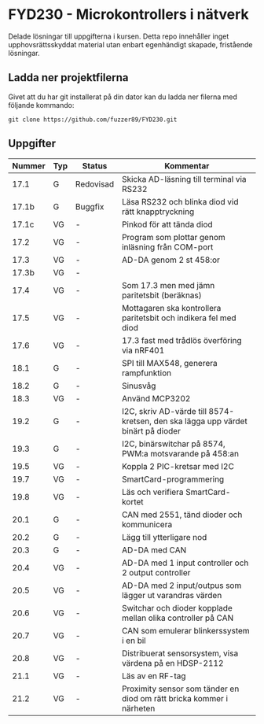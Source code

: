 FYD230 - Microkontrollers i nätverk
======

Delade lösningar till uppgifterna i kursen. Detta repo innehåller inget upphovsrättsskyddat material utan enbart egenhändigt skapade, fristående lösningar.

## Ladda ner projektfilerna
Givet att du har git installerat på din dator kan du ladda ner filerna med följande kommando:
```
git clone https://github.com/fuzzer89/FYD230.git
```

## Uppgifter

Nummer        | Typ  | Status       | Kommentar
------------- | ---- | ------------ | ------------
17.1  | G  | Redovisad    | Skicka AD-läsning till terminal via RS232
17.1b | G  | Buggfix      | Läsa RS232 och blinka diod vid rätt knapptryckning
17.1c | VG | - | Pinkod för att tända diod
17.2  | VG | - | Program som plottar genom inläsning från COM-port
17.3  | VG | - | AD-DA genom 2 st 458:or
17.3b | VG | - |
17.4  | VG | - | Som 17.3 men med jämn paritetsbit (beräknas)
17.5  | VG | - | Mottagaren ska kontrollera paritetsbit och indikera fel med diod
17.6  | VG | - | 17.3 fast med trådlös överföring via nRF401
18.1  |  G | - | SPI till MAX548, generera rampfunktion
18.2  |  G | - | Sinusvåg
18.3  | VG | - | Använd MCP3202
19.2  |  G | - | I2C, skriv AD-värde till 8574-kretsen, den ska lägga upp värdet binärt på dioder
19.3  |  G | - | I2C, binärswitchar på 8574, PWM:a motsvarande på 458:an
19.5  | VG | - | Koppla 2 PIC-kretsar med I2C
19.7  | VG | - | SmartCard-programmering
19.8  | VG | - | Läs och verifiera SmartCard-kortet
20.1  |  G | - | CAN med 2551, tänd dioder och kommunicera
20.2  |  G | - | Lägg till ytterligare nod
20.3  |  G | - | AD-DA med CAN
20.4  | VG | - | AD-DA med 1 input controller och 2 output controller
20.5  | VG | - | AD-DA med 2 input/outpus som lägger ut varandras värden
20.6  | VG | - | Switchar och dioder kopplade mellan olika controller på CAN
20.7  | VG | - | CAN som emulerar blinkerssystem i en bil
20.8  | VG | - | Distribuerat sensorsystem, visa värdena på en HDSP-2112
21.1  | VG | - | Läs av en RF-tag
21.2  | VG | - | Proximity sensor som tänder en diod om rätt bricka kommer i närheten
